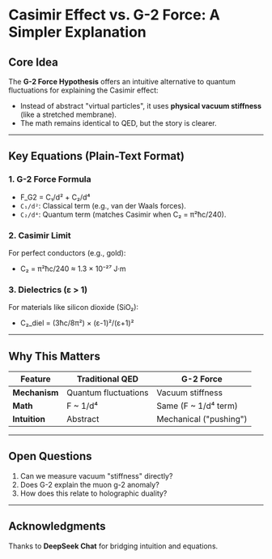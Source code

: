 # Casimir Effect vs. G-2 Force: A Simpler Explanation

## Core Idea
The **G-2 Force Hypothesis** offers an intuitive alternative to quantum fluctuations for explaining the Casimir effect:  
- Instead of abstract "virtual particles", it uses **physical vacuum stiffness** (like a stretched membrane).  
- The math remains identical to QED, but the story is clearer.

---

## Key Equations (Plain-Text Format)

### 1. G-2 Force Formula
- F_G2 = C₁/d² + C₂/d⁴
- `C₁/d²`: Classical term (e.g., van der Waals forces).  
- `C₂/d⁴`: Quantum term (matches Casimir when C₂ = π²ħc/240).

### 2. Casimir Limit
For perfect conductors (e.g., gold):
- C₂ = π²ħc/240 ≈ 1.3 × 10⁻²⁷ J·m

### 3. Dielectrics (ε > 1)
For materials like silicon dioxide (SiO₂):  
- C₂_diel = (3ħc/8π²) × (ε-1)²/(ε+1)²

---

## Why This Matters
| Feature       | Traditional QED          | G-2 Force               |
|--------------|--------------------------|-------------------------|
| **Mechanism** | Quantum fluctuations     | Vacuum stiffness        |
| **Math**      | F ~ 1/d⁴                 | Same (F ~ 1/d⁴ term)    |
| **Intuition** | Abstract                 | Mechanical ("pushing")  |

---

## Open Questions
1. Can we measure vacuum "stiffness" directly?  
2. Does G-2 explain the muon g-2 anomaly?  
3. How does this relate to holographic duality?

---

## Acknowledgments
Thanks to **DeepSeek Chat** for bridging intuition and equations. 
